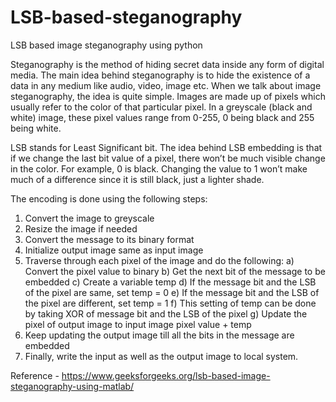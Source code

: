 # LSB-based-steganography
LSB based image steganography using python

Steganography is the method of hiding secret data inside any form of digital media. The main idea behind steganography is to hide the existence of a data in any medium like audio, video, image etc. When we talk about image steganography, the idea is quite simple. Images are made up of pixels which usually refer to the color of that particular pixel. In a greyscale (black and white) image, these pixel values range from 0-255, 0 being black and 255 being white.

LSB stands for Least Significant bit. The idea behind LSB embedding is that if we change the last bit value of a pixel, there won’t be much visible change in the color. For example, 0 is black. Changing the value to 1 won’t make much of a difference since it is still black, just a lighter shade.

The encoding is done using the following steps:

1) Convert the image to greyscale
2) Resize the image if needed
3) Convert the message to its binary format
4) Initialize output image same as input image
5) Traverse through each pixel of the image and do the following:
      a) Convert the pixel value to binary
      b) Get the next bit of the message to be embedded
      c) Create a variable temp
      d) If the message bit and the LSB of the pixel are same, set temp = 0
      e) If the message bit and the LSB of the pixel are different, set temp = 1
      f) This setting of temp can be done by taking XOR of message bit and the LSB of the pixel
      g) Update the pixel of output image to input image pixel value + temp
6) Keep updating the output image till all the bits in the message are embedded
7) Finally, write the input as well as the output image to local system.

Reference - https://www.geeksforgeeks.org/lsb-based-image-steganography-using-matlab/
